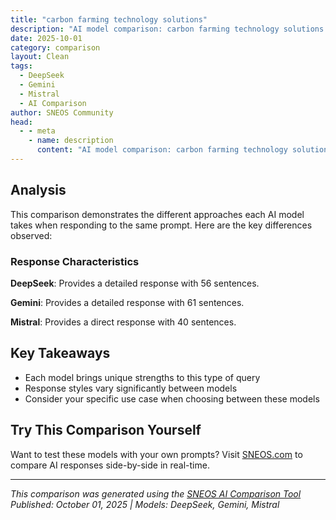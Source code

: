 ```yaml
---
title: "carbon farming technology solutions"
description: "AI model comparison: carbon farming technology solutions..."
date: 2025-10-01
category: comparison
layout: Clean
tags:
  - DeepSeek
  - Gemini
  - Mistral
  - AI Comparison
author: SNEOS Community
head:
  - - meta
    - name: description
      content: "AI model comparison: carbon farming technology solutions..."
---
```


<ChatComparison
  title="carbon farming technology solutions"
  prompt="carbon farming technology solutions"
  :responses='{"DeepSeek": "Of course. Here is a comprehensive overview of carbon farming technology solutions, breaking down the core practices, the technologies that enable them, and the digital tools that measure their impact.\n\n### Executive Summary\n\n**Carbon Farming** is an agricultural system that implements practices specifically designed to sequester atmospheric carbon dioxide (CO\u2082) into the soil and plant biomass. **Technology solutions** are the tools, platforms, and innovations that make this process more efficient, measurable, verifiable, and profitable for farmers and landowners.\n\nThe goal is to transform agriculture from a carbon source into a carbon sink, mitigating climate change while also improving soil health, water retention, and farm resilience.\n\n---\n\n### 1. Core Carbon Farming Practices (The \u0022What\u0022)\n\nThese are the foundational agricultural methods that sequester carbon. Technology enhances their implementation and monitoring.\n\n* **No-Till or Reduced Tillage:** Disturbing the soil releases stored carbon. No-till farming leaves the soil intact.\n* **Cover Cropping:** Planting crops like clover or rye during the off-season to protect the soil, prevent erosion, and add organic matter.\n* **Diverse Crop Rotations \u0026 Perennials:** Moving away from monocultures to complex rotations and perennial grasses builds more robust, carbon-rich soil ecosystems.\n* **Agroforestry:** Integrating trees and shrubs into farming systems. Trees are highly effective carbon sinks.\n* **Managed Grazing \u0026 Pasture Cropping:** Rotating livestock frequently to mimic natural grazing patterns, which stimulates grass growth and soil carbon deposition.\n* **Integrated Nutrient Management:** Using compost, manure, and biochar to add stable organic carbon to the soil instead of relying solely on synthetic fertilizers.\n* **Conservation Buffers:** Establishing strips of perennial vegetation along waterways to filter runoff and store carbon.\n\n---\n\n### 2. Enabling \u0026 Hardware Technologies (The \u0022How\u0022)\n\nThese are the physical technologies that help farmers implement the practices above with greater precision and efficiency.\n\n* **Precision Agriculture:**\n * **GPS-Guided Tractors:** Enable sub-inch accuracy for planting and input application, reducing overlap, fuel use, and soil compaction.\n * **Variable Rate Technology (VRT):** Applies seeds, fertilizer, and water at variable rates across a field based on soil type and need, optimizing resource use and minimizing waste.\n * **Auto-Steer \u0026 Section Control:** Reduces fuel consumption and prevents over-application of inputs by automatically turning off planter or sprayer sections on headlands and overlaps.\n\n* **Soil Amendment Technologies:**\n * **Biochar Production Units:** Biochar is a charcoal-like substance produced by heating biomass in a low-oxygen environment (pyrolysis). It is a highly stable form of carbon that can persist in soils for centuries, improving fertility and water retention.\n * **Compost Tea \u0026 Extract Brewers:** Technology to efficiently multiply beneficial soil microbes, which are essential for building soil organic matter.\n\n* **Emission-Reduction Hardware:**\n * **Methane Digesters (Anaerobic Digesters):** Capture methane (a potent GHG) from livestock manure and convert it into renewable energy (biogas), preventing its release into the atmosphere.\n * **Precision Irrigation (Drip, Smart Sprinklers):** Uses sensors and weather data to deliver water only when and where needed, saving energy and water.\n\n---\n\n### 3. Measurement, Reporting, and Verification (MRV) Technologies (The \u0022Proof\u0022)\n\nThis is the most critical and rapidly evolving area. To participate in carbon markets and get paid for sequestration, farmers must prove their impact. MRV tech makes this possible.\n\n* **Remote Sensing \u0026 Satellites:**\n * Use multispectral and hyperspectral imagery to monitor crop health, biomass, and even estimate soil carbon changes over large areas.\n * **Companies:** Planet Labs, Descartes Labs.\n\n* **Soil Sampling \u0026 Sensor Technology:**\n * **Traditional Lab Analysis:** Still the gold standard for baseline and verification soil carbon measurement.\n * **In-Field Sensors \u0026 Proximal Sensing:** Devices that use spectroscopy (e.g., NIR) to provide rapid, in-situ estimates of soil organic carbon, reducing lab costs.\n * **IoT (Internet of Things) Sensors:** Networks of sensors placed in fields to continuously monitor soil moisture, temperature, and nutrient levels, providing data for models.\n\n* **Digital Platforms \u0026 Modeling:**\n * **Carbon Modeling Software:** Uses field data (management practices, soil type, climate) with scientific models (like COMET-FARM or DAYCENT) to predict soil carbon sequestration without needing to physically sample every acre every year.\n * **Farm Management Software (FMS) \u0026 Digital Record Keeping:** Platforms like **Farmers Business Network (FBN), Trimble, or John Deere Operations Center** allow farmers to easily record their practices (planting dates, tillage passes, cover crop usage), which is the primary data for carbon programs.\n * **Blockchain for Carbon Credits:** Provides a transparent, immutable ledger for tracking the creation, sale, and ownership of carbon credits, ensuring integrity and preventing double-counting.\n\n* **Drone (UAV) Technology:**\n * Provides high-resolution, on-demand imagery to monitor plant health, assess cover crop establishment, and identify areas of a field that may need attention.\n\n---\n\n### 4. Major Players \u0026 Carbon Market Platforms\n\nThese companies connect farmers who sequester carbon with corporations who want to buy carbon credits.\n\n* **Indigo Ag:** A major player with its **Carbon by Indigo** program, providing a full-service platform from practice change guidance to credit sales.\n* **Truterra (Land O\u0027Lakes):** Leverages its network of ag retailers to help farmers measure sustainability and connect to markets through its **Truterra Insights Engine**.\n* **Bayer (ForGround):** A platform that connects growers adopting sustainable practices with companies looking to reduce their supply chain emissions.\n* **Nori:** A straightforward marketplace that uses a simplified methodology to make it easier for farmers to sell carbon removal credits directly.\n* **CIBO Impact:** A software platform that uses modeling and satellite data to score farm-level sustainability and facilitate carbon credit programs.\n\n### Challenges \u0026 The Path Forward\n\n* **High MRV Costs:** Soil sampling and verification are expensive. The industry is moving towards a hybrid \u0022model-verify\u0022 approach to lower costs.\n* **Additionality \u0026 Permanence:** Ensuring that the carbon sequestered is \u0022additional\u0022 to what would have happened anyway and that it remains in the soil long-term (permanence) is a complex challenge.\n* **Farmer Adoption \u0026 Payments:** Programs must be simple, trustworthy, and provide fair and timely payments to make carbon farming a viable revenue stream for farmers.\n* **Data Ownership:** Clear policies are needed on who owns and controls the farm data used in carbon accounting.\n\n### Conclusion\n\nCarbon farming technology is creating a powerful synergy between traditional agricultural knowledge and cutting-edge innovation. By providing the tools to **implement, measure, and monetize** regenerative practices, these technologies are unlocking the potential for agriculture to be a foundational solution to the climate crisis, while simultaneously building more productive and resilient farms for the future.", "Gemini": "Carbon farming encompasses a wide range of agricultural practices aimed at increasing carbon sequestration in soils and biomass while reducing greenhouse gas emissions. Here are some technology-driven solutions used in carbon farming, categorized by their area of application:\n\n**I. Monitoring and Measurement (MRV - Measurement, Reporting, and Verification):**\n\n* **Remote Sensing (Satellite and Drone Imagery):**\n * **NDVI (Normalized Difference Vegetation Index), EVI (Enhanced Vegetation Index), and other vegetation indices:** Used to assess vegetation health, biomass, and carbon content.\n * **LiDAR (Light Detection and Ranging):** Creates 3D models of the land, allowing for precise measurement of tree height and biomass, enabling more accurate carbon stock estimates.\n * **Hyperspectral Imaging:** Captures a wide range of the electromagnetic spectrum, enabling the identification of soil properties, plant health issues, and carbon sequestration potential.\n * **Applications:** Monitoring changes in land use, tracking carbon sequestration over time, identifying areas with high carbon sequestration potential, and verifying carbon offsets.\n\n* **Soil Sensors:**\n * **Electrochemical Sensors:** Measure soil carbon content, pH, nutrient levels, and other parameters in real-time.\n * **Moisture Sensors:** Optimize irrigation to reduce water consumption and promote plant growth, indirectly enhancing carbon sequestration.\n * **Temperature Sensors:** Monitor soil temperature, which affects decomposition rates and carbon cycling.\n * **Applications:** Optimizing fertilizer application, improving soil health, monitoring soil carbon changes, and providing data for carbon modeling.\n\n* **Data Analytics and Modeling:**\n * **Machine Learning (ML) and Artificial Intelligence (AI):**\n * Predicting soil carbon sequestration rates based on soil properties, climate data, and management practices.\n * Optimizing crop rotations and cover cropping strategies for maximum carbon sequestration.\n * Automated image analysis for carbon stock assessments.\n * **Geographic Information Systems (GIS):** Mapping and analyzing carbon stocks, identifying suitable areas for carbon farming practices, and tracking changes over time.\n * **Applications:** Developing carbon farming plans, predicting the impact of different practices, and optimizing land management decisions.\n\n**II. Tillage and Soil Management:**\n\n* **Precision Tillage:**\n * **GPS-guided tractors and implements:** Reduce the amount of soil disturbance by targeting tillage only where necessary.\n * **Variable-rate tillage:** Adjusts tillage depth and intensity based on soil conditions and crop needs.\n * **Applications:** Minimizing soil carbon loss, reducing erosion, and improving soil structure.\n\n* **No-Till Farming:**\n * Specialized planters and drills that plant seeds directly into the soil without prior tillage.\n * **Applications:** Maximizing soil carbon sequestration, reducing erosion, improving water infiltration, and lowering fuel consumption.\n\n* **Cover Crop Management:**\n * **Precision seeding equipment:** Planting cover crops with optimal density and spacing.\n * **Termination methods (e.g., roller crimpers, herbicides with precision application):** Managing cover crops to ensure they decompose properly and release nutrients back into the soil.\n * **Applications:** Improving soil health, suppressing weeds, reducing erosion, and increasing soil carbon.\n\n**III. Nutrient Management:**\n\n* **Precision Fertilization:**\n * **Variable-rate applicators:** Applying fertilizers at the right rate, in the right place, and at the right time, based on soil tests and crop needs.\n * **Nitrogen sensors:** Monitoring plant nitrogen levels and adjusting fertilizer application accordingly.\n * **Applications:** Minimizing fertilizer runoff and greenhouse gas emissions, improving nutrient use efficiency, and reducing the carbon footprint of fertilizer production.\n\n* **Organic Amendments:**\n * **Composting technologies:** Efficiently producing high-quality compost from organic waste.\n * **Anaerobic digestion (AD):** Breaking down organic matter in the absence of oxygen to produce biogas and digestate, which can be used as fertilizer.\n * **Applications:** Recycling organic waste, improving soil health, and reducing the need for synthetic fertilizers.\n\n**IV. Livestock Management:**\n\n* **Precision Livestock Farming (PLF):**\n * **Sensors and monitoring systems:** Tracking animal health, behavior, and productivity.\n * **Data analytics:** Optimizing feed management, reducing methane emissions, and improving animal welfare.\n * **Applications:** Improving grazing management, reducing greenhouse gas emissions from livestock, and increasing the efficiency of livestock production.\n\n* **Improved Grazing Management:**\n * **GPS-guided rotational grazing:** Dividing pastures into smaller paddocks and rotating livestock to allow plants to recover and sequester more carbon.\n * **Virtual fencing:** Using electronic collars to control livestock movement and improve grazing management.\n * **Applications:** Improving pasture health, increasing carbon sequestration in grasslands, and reducing erosion.\n\n**V. Agroforestry:**\n\n* **Precision Planting and Management:**\n * **GPS-guided planting equipment:** Ensuring trees are planted in the optimal location and spacing.\n * **Automated irrigation systems:** Providing water to trees efficiently and effectively.\n * **Applications:** Maximizing tree growth and carbon sequestration, improving soil health, and diversifying farm income.\n\n**VI. Emerging Technologies:**\n\n* **Biochar Production:** Converting biomass into biochar through pyrolysis, a process that heats biomass in the absence of oxygen. Biochar can be applied to soils to improve fertility, water retention, and carbon sequestration.\n* **Enhanced Weathering:** Spreading finely ground silicate rocks on agricultural lands to enhance the natural weathering process, which can sequester atmospheric CO2 and improve soil fertility.\n* **Microbial Solutions:** Using specific strains of bacteria or fungi to enhance plant growth, improve nutrient uptake, and increase carbon sequestration in soils.\n\n**VII. Software and Platforms:**\n\n* **Carbon Accounting Software:** Platforms that help farmers track their carbon emissions and sequestration, generate carbon credits, and participate in carbon markets.\n* **Farm Management Software:** Integrates data from various sources (e.g., soil sensors, weather stations, yield monitors) to provide farmers with insights into their operations and help them make better management decisions.\n\n**Challenges and Considerations:**\n\n* **Cost:** Many carbon farming technologies can be expensive to implement, requiring significant upfront investment.\n* **Data Management:** Collecting, processing, and analyzing data from various sources can be challenging.\n* **Scalability:** Some carbon farming practices may be difficult to scale up to large-scale agriculture.\n* **Verification:** Accurate measurement and verification of carbon sequestration are essential for generating credible carbon credits.\n* **Adoption Barriers:** Farmers may be hesitant to adopt new practices due to lack of knowledge, risk aversion, or regulatory hurdles.\n\n**In summary, carbon farming technologies offer a promising path toward mitigating climate change and improving agricultural sustainability. The successful implementation of these technologies requires a combination of innovation, investment, and collaboration among farmers, researchers, and policymakers.**\n", "Mistral": "Carbon farming, also known as regenerative agriculture, involves implementing practices that sequester carbon in soil and vegetation. This not only helps mitigate climate change but also improves soil health, biodiversity, and agricultural productivity. Here are some technology solutions and practices associated with carbon farming:\n\n### 1. **Soil Carbon Sequestration**\n - **Cover Cropping:** Planting cover crops like legumes, grasses, and brassicas to keep soil covered year-round, reducing erosion and increasing organic matter.\n - **Crop Rotation:** Rotating crops to improve soil fertility and reduce the need for synthetic fertilizers.\n - **No-Till Farming:** Avoiding tillage to preserve soil structure and organic matter, which helps retain carbon.\n\n### 2. **Agroforestry**\n - **Silvopasture:** Integrating trees, livestock, and improved pasture, which can increase carbon storage in both the soil and the trees.\n - **Alley Cropping:** Growing crops between rows of trees, which can improve soil health and sequester carbon.\n - **Forest Farming:** Cultivating high-value specialty crops under a forest canopy, which can enhance carbon storage.\n\n### 3. **Livestock Management**\n - **Rotational Grazing:** Moving livestock frequently to different pastures to improve soil health and carbon sequestration.\n - **Manure Management:** Properly managing manure to reduce methane emissions and enhance soil carbon.\n\n### 4. **Precision Agriculture**\n - **GPS and GIS:** Using geospatial technologies to map fields and optimize the use of inputs like fertilizers and pesticides.\n - **Remote Sensing:** Utilizing satellite imagery and drones to monitor crop health and soil conditions.\n - **Variable Rate Technology:** Applying inputs at variable rates based on soil and crop needs, reducing waste and emissions.\n\n### 5. **Biochar**\n - **Biochar Production:** Converting organic waste into biochar, a stable form of carbon that can be added to soil to improve fertility and sequester carbon.\n - **Biochar Application:** Incorporating biochar into soil to enhance its carbon-holding capacity.\n\n### 6. **Digital Tools and Platforms**\n - **Carbon Accounting Software:** Tools that help farmers track and report their carbon sequestration efforts.\n - **Mobile Apps:** Applications that provide real-time data on soil health, crop performance, and carbon credits.\n - **Blockchain Technology:** Ensuring transparency and traceability in carbon credit trading and verification.\n\n### 7. **Renewable Energy Integration**\n - **Solar Panels:** Installing solar panels on farmland to generate renewable energy and reduce carbon footprint.\n - **Wind Turbines:** Utilizing wind energy on farms to supplement energy needs and reduce emissions.\n\n### 8. **Water Management**\n - **Irrigation Efficiency:** Implementing efficient irrigation systems to conserve water and reduce energy use.\n - **Rainwater Harvesting:** Collecting and storing rainwater for use in irrigation, reducing the need for pumped water.\n\n### 9. **Biodiversity Enhancement**\n - **Hedgerows and Buffer Strips:** Planting hedgerows and buffer strips to enhance biodiversity and sequester carbon.\n - **Wildlife Habitat:** Creating habitats for wildlife to support biodiversity and ecosystem services.\n\n### 10. **Education and Training**\n - **Workshops and Seminars:** Providing training for farmers on best practices for carbon farming.\n - **Online Resources:** Offering digital resources and e-learning platforms to educate farmers on sustainable practices.\n\n### 11. **Policy and Incentives**\n - **Carbon Credits:** Participating in carbon credit programs that reward farmers for sequestering carbon.\n - **Government Subsidies:** Accessing government subsidies and grants for adopting carbon farming practices.\n\nBy integrating these technologies and practices, farmers can significantly contribute to carbon sequestration, improve agricultural sustainability, and mitigate the impacts of climate change."}' 
  published-date="16:27"
/>

## Analysis

This comparison demonstrates the different approaches each AI model takes when responding to the same prompt. Here are the key differences observed:

### Response Characteristics

**DeepSeek**: Provides a detailed response with 56 sentences. 

**Gemini**: Provides a detailed response with 61 sentences. 

**Mistral**: Provides a direct response with 40 sentences. 

## Key Takeaways

- Each model brings unique strengths to this type of query
- Response styles vary significantly between models
- Consider your specific use case when choosing between these models

## Try This Comparison Yourself

Want to test these models with your own prompts? Visit [SNEOS.com](https://sneos.com) to compare AI responses side-by-side in real-time.

---

*This comparison was generated using the [SNEOS AI Comparison Tool](https://sneos.com)*
*Published: October 01, 2025 | Models: DeepSeek, Gemini, Mistral*
